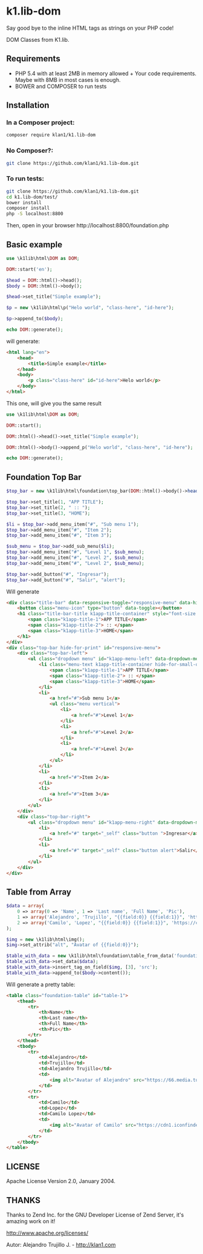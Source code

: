 # k1.lib-dom

Say good bye to the inline HTML tags as strings on your PHP code!

DOM Classes from K1.lib.

## Requirements
- PHP 5.4 with at least 2MB in memory allowed + Your code requirements. Maybe with 8MB in most cases is enough.
- BOWER and COMPOSER to run tests

## Installation

### In a Composer project:

```sh
composer require klan1/k1.lib-dom
```
### No Composer?:

```sh
git clone https://github.com/klan1/k1.lib-dom.git
```
### To run tests:

```sh
git clone https://github.com/klan1/k1.lib-dom.git
cd k1.lib-dom/test/
bower install
composer install
php -S localhost:8800
```
Then, open in your browser http://localhost:8800/foundation.php

## Basic example

```php
use \k1lib\html\DOM as DOM;

DOM::start('en');

$head = DOM::html()->head();
$body = DOM::html()->body();

$head->set_title("Simple example");

$p = new \k1lib\html\p("Helo world", "class-here", "id-here");

$p->append_to($body);

echo DOM::generate();
```
will generate:

```html
<html lang="en">
	<head>
		<title>Simple example</title>
	</head>
	<body>
		<p class="class-here" id="id-here">Helo world</p>
	</body>
</html>
```

This one, will give you the same result

```php
use \k1lib\html\DOM as DOM;

DOM::start();

DOM::html()->head()->set_title("Simple example");

DOM::html()->body()->append_p("Helo world", "class-here", "id-here");

echo DOM::generate();
```

## Foundation Top Bar

```php
$top_bar = new \k1lib\html\foundation\top_bar(DOM::html()->body()->header());

$top_bar->set_title(1, "APP TITLE");
$top_bar->set_title(2, " :: ");
$top_bar->set_title(3, "HOME");

$li = $top_bar->add_menu_item("#", "Sub menu 1");
$top_bar->add_menu_item("#", "Item 2");
$top_bar->add_menu_item("#", "Item 3");

$sub_menu = $top_bar->add_sub_menu($li);
$top_bar->add_menu_item("#", "Level 1", $sub_menu);
$top_bar->add_menu_item("#", "Level 2", $sub_menu);
$top_bar->add_menu_item("#", "Level 2", $sub_menu);

$top_bar->add_button("#", "Ingresar");
$top_bar->add_button("#", "Salir", "alert");
```
Will generate
```html
<div class="title-bar" data-responsive-toggle="responsive-menu" data-hide-for="medium">
    <button class="menu-icon" type="button" data-toggle></button>
    <h1 class="title-bar-title k1app-title-container" style="font-size:inherit;display:inline">
        <span class="k1app-title-1">APP TITLE</span>
        <span class="k1app-title-2"> :: </span>
        <span class="k1app-title-3">HOME</span>
    </h1>
</div>
<div class="top-bar hide-for-print" id="responsive-menu">
    <div class="top-bar-left">
        <ul class="dropdown menu" id="k1app-menu-left" data-dropdown-menu>
            <li class="menu-text k1app-title-container hide-for-small-only">
                <span class="k1app-title-1">APP TITLE</span>
                <span class="k1app-title-2"> :: </span>
                <span class="k1app-title-3">HOME</span>
            </li>
            <li>
                <a href="#">Sub menu 1</a>
                <ul class="menu vertical">
                    <li>
                        <a href="#">Level 1</a>
                    </li>
                    <li>
                        <a href="#">Level 2</a>
                    </li>
                    <li>
                        <a href="#">Level 2</a>
                    </li>
                </ul>
            </li>
            <li>
                <a href="#">Item 2</a>
            </li>
            <li>
                <a href="#">Item 3</a>
            </li>
        </ul>
    </div>
    <div class="top-bar-right">
        <ul class="dropdown menu" id="k1app-menu-right" data-dropdown-menu>
            <li>
                <a href="#" target="_self" class="button ">Ingresar</a>
            </li>
            <li>
                <a href="#" target="_self" class="button alert">Salir</a>
            </li>
        </ul>
    </div>
</div>
```
## Table from Array
```php
$data = array(
    0 => array(0 => 'Name', 1 => 'Last name', 'Full Name', 'Pic'),
    1 => array('Alejandro', 'Trujillo', "{{field:0}} {{field:1}}", 'https://66.media.tumblr.com/avatar_32dc0cfad91f_128.png'),
    2 => array('Camilo', 'Lopez', "{{field:0}} {{field:1}}", 'https://cdn1.iconfinder.com/data/icons/halloween-6/96/Zombie-128.png'),
);

$img = new \k1lib\html\img();
$img->set_attrib("alt", "Avatar of {{field:0}}");

$table_with_data = new \k1lib\html\foundation\table_from_data('foundation-table', 'table-1');
$table_with_data->set_data($data);
$table_with_data->insert_tag_on_field($img, [3], 'src');
$table_with_data->append_to($body->content());
```

Will generate a pretty table:

```html
<table class="foundation-table" id="table-1">
    <thead>
        <tr>
            <th>Name</th>
            <th>Last name</th>
            <th>Full Name</th>
            <th>Pic</th>
        </tr>
    </thead>
    <tbody>
        <tr>
            <td>Alejandro</td>
            <td>Trujillo</td>
            <td>Alejandro Trujillo</td>
            <td>
                <img alt="Avatar of Alejandro" src="https://66.media.tumblr.com/avatar_32dc0cfad91f_128.png">
            </td>
        </tr>
        <tr>
            <td>Camilo</td>
            <td>Lopez</td>
            <td>Camilo Lopez</td>
            <td>
                <img alt="Avatar of Camilo" src="https://cdn1.iconfinder.com/data/icons/halloween-6/96/Zombie-128.png">
            </td>
        </tr>
    </tbody>
</table>
```

## LICENSE
Apache License Version 2.0, January 2004.

## THANKS
Thanks to Zend Inc. for the GNU Developer License of Zend Server, it's amazing work on it!

http://www.apache.org/licenses/

Autor: Alejandro Trujillo J. - http://klan1.com

